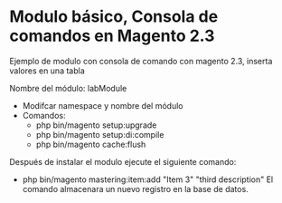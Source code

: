 # Modulo básico, Consola de comandos en Magento 2.3
Ejemplo de modulo con consola de comando con magento 2.3, inserta
valores en una tabla

Nombre del módulo:  labModule

- Modifcar namespace y nombre del módulo
- Comandos:
   - php bin/magento setup:upgrade
   - php bin/magento setup:di:compile
   - php bin/magento cache:flush

Después de instalar el modulo ejecute el siguiente comando:
- php bin/magento mastering:item:add "Item 3" "third description"
El comando almacenara un nuevo registro en la base de datos.
   